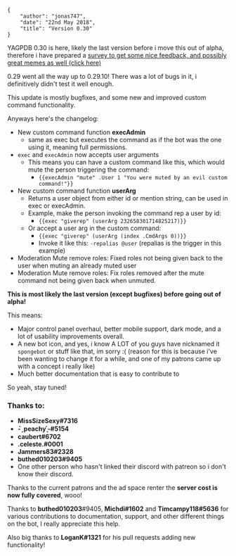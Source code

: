     {
        "author": "jonas747",
        "date": "22nd May 2018",
        "title": "Version 0.30"
    }

YAGPDB 0.30 is here, likely the last version before i move this out of alpha, therefore i have prepared a [survey to get some nice feedback, and possibly great memes as well (click here)](https://docs.google.com/forms/d/e/1FAIpQLSdbuEUkWvyr7Jb-7EIoP_1Z8DKSjFReZk2l5SdPBrNwr7ME0Q/viewform?usp=sf_link=) 

0.29 went all the way up to 0.29.10! There was a lot of bugs in it, i definitively didn't test it well enough.

This update is mostly bugfixes, and some new and improved custom command functionality.

Anyways here's the changelog:

 - New custom command function **execAdmin**
     + same as exec but executes the command as if the bot was the one using it, meaning full permissions.
 - `exec` and `execAdmin` now accepts user arguments
     + This means you can have a custom command like this, which would mute the person triggering the command:
         * `{{execAdmin "mute" .User 1 "You were muted by an evil custom command!"}}`
 - New custom command function **userArg**
     + Returns a user object from either id or mention string, can be used in exec or execAdmin.
     + Example, make the person invoking the command rep a user by id:
         *  `{{exec "giverep" (userArg 232658301714825217)}}`
     + Or accept a user arg in the custom command:
         *  `{{exec "giverep" (userArg (index .CmdArgs 0))}}`
         *  Invoke it like this:  `-repalias @user` (repalias is the trigger in this example)
 - Moderation Mute remove roles: Fixed roles not being given back to the user when muting an already muted user
 - Moderation Mute remove roles: Fix roles removed after the mute command not being given back when unmuted.

**This is most likely the last version (except bugfixes) before going out of alpha!**

This means:

 - Major control panel overhaul, better mobile support, dark mode, and a lot of usability improvements overall.
 - A new bot icon, and yes, i know A LOT of you guys have nicknamed it `spongebot` or stuff like that, im sorry :( (reason for this is because i've been wanting to change it for a while, and one of my patrons came up with a concept i really like)
 - Much better documentation that is easy to contribute to

So yeah, stay tuned!

### Thanks to:

 - **MissSizeSexy#7316**
 - **- ̗̀ peachy ̖́-#5154**
 - **caubert#6702**
 - **.celeste.#0001**
 - **Jammers83#2328**
 - **buthed010203#9405**
 - One other person who hasn't linked their discord with patreon so i don't know their discord.

Thanks to the current patrons and the ad space renter the **server cost is now fully covered**, wooo!

Thanks to **buthed010203**#9405, **Michdi#1602** and **Timcampy118#5636** for various contributions to documentation, support, and other different things on the bot, I really appreciate this help.

Also big thanks to **LoganK#1321** for his pull requests adding new functionality!